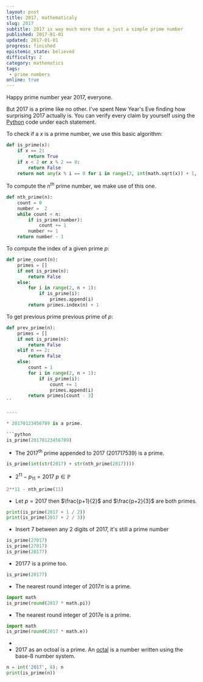 ```yaml
---
layout: post
title: 2017, mathematicaly
slug: 2017
subtitle: 2017 is way much more than a just a simple prime number
published: 2017-01-01
updated: 2017-01-01
progress: finished
epistemic_state: believed
difficulty: 2
category: mathematics
tags:
 - prime numbers
online: true
---
```

Happy prime number year 2017, everyone.

But 2017 is a prime like no other. I've spent New Year's Eve finding how surprising 2017 actually is. You can verify every claim by yourself using the [Python](https://www.python.org) code under each statement.

To check if a $x$ is a prime number, we use this basic algorithm:
```python
def is_prime(x):
    if x == 2:
        return True
    if x < 2 or x % 2 == 0:
        return False
    return not any(x % i == 0 for i in range(3, int(math.sqrt(x)) + 1, 2))
```

To compute the $n$<sup>th</sup> prime number, we make use of this one.
```python
def nth_prime(n):
    count = 0
    number =  2
    while count < n:
        if is_prime(number):
            count += 1
        number += 1
    return number - 1
```

To compute the index of a given prime $p$:
```python
def prime_count(n):
    primes = []
    if not is_prime(n):
        return False
    else:
        for i in range(2, n + 1):
            if is_prime(i):
                primes.append(i)
        return primes.index(n) + 1
```
To get previous prime previous prime of $p$:

```python
def prev_prime(n):
    primes = []
    if not is_prime(n):
        return False
    elif n == 2:
        return False
    else:
        count = 1
        for i in range(2, n + 1):
            if is_prime(i):
                count += 1
                primes.append(i)
        return primes[count - 3]
``

----

* 20170123456789 is a prime.

```python
is_prime(20170123456789)
```

* The 2017<sup>th</sup> prime appended to 2017 (201717539) is a prime.

```python
is_prime(int(str(2017) + str(nth_prime(2017))))
```

* $2^{11} - p_{11} = 2017$ $p \in \mathbb{P}$

```python
2**11 - nth_prime(11)
```

* Let $p =  2017$ then $\frac{p+1}{2}$ and $\frac{p+2}{3}$ are both primes.

```python
print(is_prime(2017 + 1 / 2))
print(is_prime(2017 + 2 / 3))
```

* Insert 7 between any 2 digits of 2017, it's still a prime number

```python
is_prime(27017)
is_prime(27017)
is_prime(20177)
```

* 20177 is a prime too.

```python
is_prime(20177)
```

* The nearest round integer of 2017$\pi$ is a prime.

```python
import math
is_prime(round(2017 * math.pi))
```

* The nearest round integer of 2017e is a prime.

```python
import math
is_prime(round(2017 * math.e))
```

* 
* 2017 as an octoal is a prime. An [octal](https://en.wikipedia.org/wiki/Octal) is a number written using the base-8 number system.

```python
n = int('2017', 8); n
print(is_prime(n))
```








